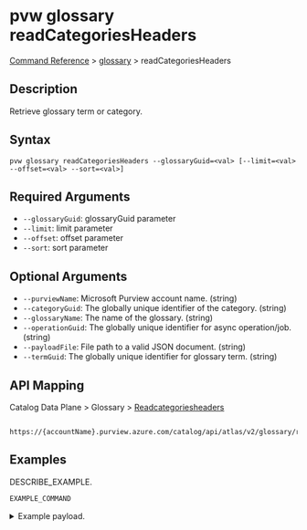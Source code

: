 # pvw glossary readCategoriesHeaders
[Command Reference](../../../README.md#command-reference) > [glossary](./main.md) > readCategoriesHeaders

## Description
Retrieve glossary term or category.

## Syntax
```
pvw glossary readCategoriesHeaders --glossaryGuid=<val> [--limit=<val> --offset=<val> --sort=<val>]
```

## Required Arguments
- `--glossaryGuid`: glossaryGuid parameter
- `--limit`: limit parameter
- `--offset`: offset parameter
- `--sort`: sort parameter

## Optional Arguments
- `--purviewName`: Microsoft Purview account name. (string)
- `--categoryGuid`: The globally unique identifier of the category. (string)
- `--glossaryName`: The name of the glossary. (string)
- `--operationGuid`: The globally unique identifier for async operation/job. (string)
- `--payloadFile`: File path to a valid JSON document. (string)
- `--termGuid`: The globally unique identifier for glossary term. (string)

## API Mapping
Catalog Data Plane > Glossary > [Readcategoriesheaders]()
```
 https://{accountName}.purview.azure.com/catalog/api/atlas/v2/glossary/readCategoriesHeaders
```

## Examples
DESCRIBE_EXAMPLE.
```powershell
EXAMPLE_COMMAND
```
<details><summary>Example payload.</summary>
<p>

```json
PASTE_JSON_HERE
```
</p>
</details>